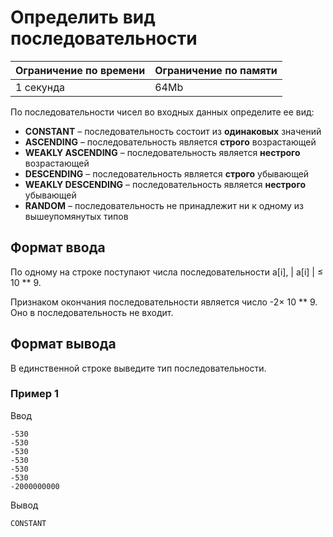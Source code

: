# Определить вид последовательности

| Ограничение по времени |  Ограничение по памяти|
|--|--|
| 1 секунда | 64Mb |

По последовательности чисел во входных данных определите ее вид:

-   **CONSTANT**  – последовательность состоит из  **одинаковых**  значений
-   **ASCENDING**  – последовательность является  **строго**  возрастающей
-   **WEAKLY ASCENDING**  – последовательность является  **нестрого**  возрастающей
-   **DESCENDING**  – последовательность является  **строго**  убывающей
-   **WEAKLY DESCENDING**  – последовательность является  **нестрого**  убывающей
-   **RANDOM**  – последовательность не принадлежит ни к одному из вышеупомянутых типов

## Формат ввода

По одному на строке поступают числа последовательности  a[i], | a[i] | ≤ 10 ** 9.  

Признаком окончания последовательности является число  -2× 10 ** 9.  Оно в последовательность не входит.

## Формат вывода

В единственной строке выведите тип последовательности.

### Пример 1

Ввод

    -530
    -530
    -530
    -530
    -530
    -530
    -2000000000
    
Вывод

    CONSTANT
